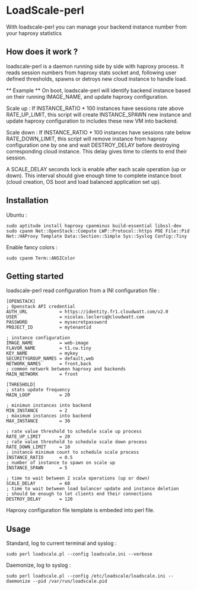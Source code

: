# LoadScale-perl

With loadscale-perl you can manage your backend instance number from your haproxy statistics

## How does it work ?

loadscale-perl is a daemon running side by side with haproxy process. It reads session numbers from haproxy stats socket and, following user defined thresholds, spawns or detroys new cloud instance to handle load.

** Example **
On boot, loadscale-perl will identify backend instance based on their running IMAGE_NAME, and update haproxy configuration.

Scale up :
If INSTANCE_RATIO * 100 instances have sessions rate above RATE_UP_LIMIT, this script will create INSTANCE_SPAWN new instance and update haproxy configuration to includes these new VM into backend.

Scale down :
If INSTANCE_RATIO * 100 instances have sessions rate below RATE_DOWN_LIMIT, this script will remove instance from haproxy configuration one by one and wait DESTROY_DELAY before destroying corresponding cloud instance. This delay gives time to clients to end their session. 

A SCALE_DELAY seconds lock is enable after each scale operation (up or down). This interval should give enough time to complete instance boot (cloud creation, OS boot and load balanced application set up).

## Installation

Ubuntu :
```
sudo aptitude install haproxy cpanminus build-essential libssl-dev
sudo cpanm Net::OpenStack::Compute LWP::Protocol::https POE File::Pid Net::HAProxy Template Data::Section::Simple Sys::Syslog Config::Tiny
```

Enable fancy colors :
```
sudo cpanm Term::ANSIColor
```

## Getting started

loadscale-perl read configuration from a INI configuration file :

```
[OPENSTACK]
; Openstack API credential
AUTH_URL            = https://identity.fr1.cloudwatt.com/v2.0
USER                = nicolas.leclercq@cloudwatt.com
PASSWORD            = mysecretpassword
PROJECT_ID          = mytenantid

; instance configuration
IMAGE_NAME          = web-image
FLAVOR_NAME         = t1.cw.tiny
KEY_NAME            = mykey
SECURITYGROUP_NAMES = default,web
NETWORK_NAMES       = front,back
; common network between haproxy and backends
MAIN_NETWORK        = front

[THRESHOLD]
; stats update frequency
MAIN_LOOP           = 20

; minimun instances into backend
MIN_INSTANCE        = 2
; maximum instances into backend
MAX_INSTANCE        = 30

; rate value threshold to schedule scale up process
RATE_UP_LIMIT       = 20
; rate value threshold to schedule scale down process
RATE_DOWN_LIMIT     = 10
; instance minimum count to schedule scale process
INSTANCE_RATIO      = 0.5
; number of instance to spawn on scale up
INSTANCE_SPAWN      = 5

; time to wait between 2 scale operations (up or down)
SCALE_DELAY         = 60
; time to wait between load balancer update and instance deletion
; should be enough to let clients end their connections
DESTROY_DELAY       = 120
```

Haproxy configuration file template is embeded into perl file. 


## Usage

Standard, log to current terminal and syslog :
```
sudo perl loadscale.pl --config loadscale.ini --verbose
```

Daemonize, log to syslog :
```
sudo perl loadscale.pl --config /etc/loadscale/loadscale.ini --daemonize --pid /var/run/loadscale.pid
```



